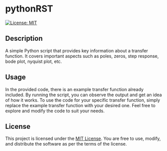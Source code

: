 # pythonRST


[![License: MIT](https://img.shields.io/badge/License-MIT-yellow.svg)](https://opensource.org/licenses/MIT)

## Description

A simple Python script that provides key information about a transfer function. It covers important aspects such as poles, zeros, step response, bode plot, nyquist plot, etc.

## Usage

 In the provided code, there is an example transfer function already included. By running the script, you can observe the output and get an idea of how it works. To use the code for your specific transfer function, simply replace the example transfer function with your desired one. Feel free to explore and modify the code to suit your needs.


## License

This project is licensed under the [MIT License](https://opensource.org/licenses/MIT). You are free to use, modify, and distribute the software as per the terms of the license.
